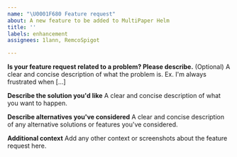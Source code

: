 ```yaml
---
name: "\U0001F680 Feature request"
about: A new feature to be added to MultiPaper Helm
title: ''
labels: enhancement
assignees: 1lann, RemcoSpigot

---
```


**Is your feature request related to a problem? Please describe.** (Optional)
A clear and concise description of what the problem is. Ex. I'm always frustrated when [...]

**Describe the solution you'd like**
A clear and concise description of what you want to happen.

**Describe alternatives you've considered**
A clear and concise description of any alternative solutions or features you've considered.

**Additional context**
Add any other context or screenshots about the feature request here.
